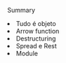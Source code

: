 Summary
<li>Tudo é objeto</li>
<li>Arrow function</li>
<li>Destructuring</li>
<li>Spread e Rest</li>
<li>Module</li>